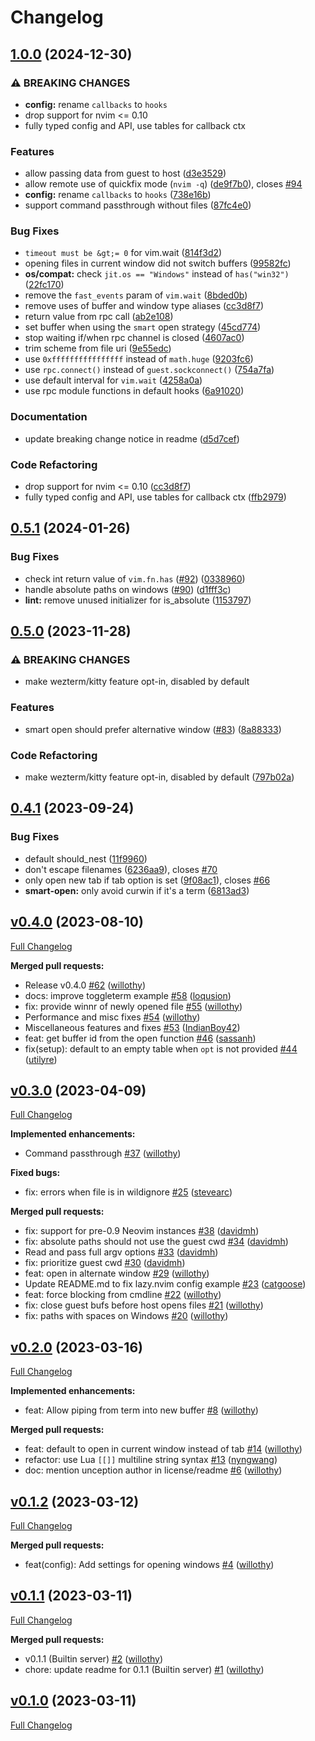 # Changelog

## [1.0.0](https://github.com/willothy/flatten.nvim/compare/v0.5.1...v1.0.0) (2024-12-30)


### ⚠ BREAKING CHANGES

* **config:** rename `callbacks` to `hooks`
* drop support for nvim <= 0.10
* fully typed config and API, use tables for callback ctx

### Features

* allow passing data from guest to host ([d3e3529](https://github.com/willothy/flatten.nvim/commit/d3e3529c23740a5411da3614e1ca3f35eb968fc9))
* allow remote use of quickfix mode (`nvim -q`) ([de9f7b0](https://github.com/willothy/flatten.nvim/commit/de9f7b06d324ca5b54aa72b31bcbb483d3ae8048)), closes [#94](https://github.com/willothy/flatten.nvim/issues/94)
* **config:** rename `callbacks` to `hooks` ([738e16b](https://github.com/willothy/flatten.nvim/commit/738e16bc003f8cb531354fc169e2102cd255eaba))
* support command passthrough without files ([87fc4e0](https://github.com/willothy/flatten.nvim/commit/87fc4e088ba21b73b25a151be9c2319cac5e6890))


### Bug Fixes

* `timeout must be &gt;= 0` for vim.wait ([814f3d2](https://github.com/willothy/flatten.nvim/commit/814f3d2661a60034719f129d5ec064c1d686e76d))
* opening files in current window did not switch buffers ([99582fc](https://github.com/willothy/flatten.nvim/commit/99582fc587b1860a9373587cb5bab02474b3a6ab))
* **os/compat:** check `jit.os == "Windows"` instead of `has("win32")` ([22fc170](https://github.com/willothy/flatten.nvim/commit/22fc1708bbc16f508ddfd4220c55b9eaca025288))
* remove the `fast_events` param of `vim.wait` ([8bded0b](https://github.com/willothy/flatten.nvim/commit/8bded0b08492bf4e902452daf28c168d205747f1))
* remove uses of buffer and window type aliases ([cc3d8f7](https://github.com/willothy/flatten.nvim/commit/cc3d8f79b27e6619136147b35935111be5a83335))
* return value from rpc call ([ab2e108](https://github.com/willothy/flatten.nvim/commit/ab2e1085c731dd296a56e9670218083726337df6))
* set buffer when using the `smart` open strategy ([45cd774](https://github.com/willothy/flatten.nvim/commit/45cd7745c024d52ff0711222c20ee1607b228ac0))
* stop waiting if/when rpc channel is closed ([4607ac0](https://github.com/willothy/flatten.nvim/commit/4607ac09bed5c783877989977e856534a481e09f))
* trim scheme from file uri ([9e55edc](https://github.com/willothy/flatten.nvim/commit/9e55edc2e2692e9e151de40444926c5ab0bd0ce5))
* use `0xffffffffffffffff` instead of `math.huge` ([9203fc6](https://github.com/willothy/flatten.nvim/commit/9203fc65134866fc31318b74dc92a12a97028f34))
* use `rpc.connect()` instead of `guest.sockconnect()` ([754a7fa](https://github.com/willothy/flatten.nvim/commit/754a7fafa8de6dc9dcc0c2fae25abf469efd489a))
* use default interval for `vim.wait` ([4258a0a](https://github.com/willothy/flatten.nvim/commit/4258a0a21df130c9c148602763bb8800e452d180))
* use rpc module functions in default hooks ([6a91020](https://github.com/willothy/flatten.nvim/commit/6a910201c3c565c2973006c489de5a49fbc33bb1))


### Documentation

* update breaking change notice in readme ([d5d7cef](https://github.com/willothy/flatten.nvim/commit/d5d7cef314218a39d3e444dd5b689d7413fab5a7))


### Code Refactoring

* drop support for nvim &lt;= 0.10 ([cc3d8f7](https://github.com/willothy/flatten.nvim/commit/cc3d8f79b27e6619136147b35935111be5a83335))
* fully typed config and API, use tables for callback ctx ([ffb2979](https://github.com/willothy/flatten.nvim/commit/ffb29792da8800b01c299e56fb00d8c96d5198a6))

## [0.5.1](https://github.com/willothy/flatten.nvim/compare/v0.5.0...v0.5.1) (2024-01-26)


### Bug Fixes

* check int return value of `vim.fn.has` ([#92](https://github.com/willothy/flatten.nvim/issues/92)) ([0338960](https://github.com/willothy/flatten.nvim/commit/0338960b47e01f7295f89ebef60a7d45e9f2b3e9))
* handle absolute paths on windows ([#90](https://github.com/willothy/flatten.nvim/issues/90)) ([d1fff3c](https://github.com/willothy/flatten.nvim/commit/d1fff3c380ff93f55f27d02168cc7952cc473f8c))
* **lint:** remove unused initializer for is_absolute ([1153797](https://github.com/willothy/flatten.nvim/commit/11537971a22cd03456dcc7b38efea5df11d90cfd))

## [0.5.0](https://github.com/willothy/flatten.nvim/compare/v0.4.1...v0.5.0) (2023-11-28)


### ⚠ BREAKING CHANGES

* make wezterm/kitty feature opt-in, disabled by default

### Features

* smart open should prefer alternative window ([#83](https://github.com/willothy/flatten.nvim/issues/83)) ([8a88333](https://github.com/willothy/flatten.nvim/commit/8a883330dd9436f010430e78ae7cb449037c79ba))


### Code Refactoring

* make wezterm/kitty feature opt-in, disabled by default ([797b02a](https://github.com/willothy/flatten.nvim/commit/797b02a6cbadfc0bd0675d2f469439c2ca3cf267))

## [0.4.1](https://github.com/willothy/flatten.nvim/compare/v0.4.0...v0.4.1) (2023-09-24)


### Bug Fixes

* default should_nest ([11f9960](https://github.com/willothy/flatten.nvim/commit/11f9960aa4f5994f20675e3bcc31a4c19ceafb4f))
* don't escape filenames ([6236aa9](https://github.com/willothy/flatten.nvim/commit/6236aa988a8aeab1c4a59c92615492ec241d33c7)), closes [#70](https://github.com/willothy/flatten.nvim/issues/70)
* only open new tab if tab option is set ([9f08ac1](https://github.com/willothy/flatten.nvim/commit/9f08ac10d5cdc9b48e3087869774b4578de1d19e)), closes [#66](https://github.com/willothy/flatten.nvim/issues/66)
* **smart-open:** only avoid curwin if it's a term ([6813ad3](https://github.com/willothy/flatten.nvim/commit/6813ad3c49b74fbeb5bc851c7d269b611fc86dd3))

## [v0.4.0](https://github.com/willothy/flatten.nvim/tree/v0.4.0) (2023-08-10)

[Full Changelog](https://github.com/willothy/flatten.nvim/compare/v0.3.0...v0.4.0)

**Merged pull requests:**

- Release v0.4.0 [\#62](https://github.com/willothy/flatten.nvim/pull/62) ([willothy](https://github.com/willothy))
- docs: improve toggleterm example [\#58](https://github.com/willothy/flatten.nvim/pull/58) ([loqusion](https://github.com/loqusion))
- fix: provide winnr of newly opened file [\#55](https://github.com/willothy/flatten.nvim/pull/55) ([willothy](https://github.com/willothy))
- Performance and misc fixes [\#54](https://github.com/willothy/flatten.nvim/pull/54) ([willothy](https://github.com/willothy))
- Miscellaneous features and fixes [\#53](https://github.com/willothy/flatten.nvim/pull/53) ([IndianBoy42](https://github.com/IndianBoy42))
- feat: get buffer id from the open function [\#46](https://github.com/willothy/flatten.nvim/pull/46) ([sassanh](https://github.com/sassanh))
- fix\(setup\): default to an empty table when `opt` is not provided [\#44](https://github.com/willothy/flatten.nvim/pull/44) ([utilyre](https://github.com/utilyre))

## [v0.3.0](https://github.com/willothy/flatten.nvim/tree/v0.3.0) (2023-04-09)

[Full Changelog](https://github.com/willothy/flatten.nvim/compare/v0.2.0...v0.3.0)

**Implemented enhancements:**

- Command passthrough [\#37](https://github.com/willothy/flatten.nvim/pull/37) ([willothy](https://github.com/willothy))

**Fixed bugs:**

- fix: errors when file is in wildignore [\#25](https://github.com/willothy/flatten.nvim/pull/25) ([stevearc](https://github.com/stevearc))

**Merged pull requests:**

- fix: support for pre-0.9 Neovim instances [\#38](https://github.com/willothy/flatten.nvim/pull/38) ([davidmh](https://github.com/davidmh))
- fix: absolute paths should not use the guest cwd [\#34](https://github.com/willothy/flatten.nvim/pull/34) ([davidmh](https://github.com/davidmh))
- Read and pass full argv options [\#33](https://github.com/willothy/flatten.nvim/pull/33) ([davidmh](https://github.com/davidmh))
- fix: prioritize guest cwd [\#30](https://github.com/willothy/flatten.nvim/pull/30) ([davidmh](https://github.com/davidmh))
- feat: open in alternate window [\#29](https://github.com/willothy/flatten.nvim/pull/29) ([willothy](https://github.com/willothy))
- Update README.md to fix lazy.nvim config example [\#23](https://github.com/willothy/flatten.nvim/pull/23) ([catgoose](https://github.com/catgoose))
- feat: force blocking from cmdline [\#22](https://github.com/willothy/flatten.nvim/pull/22) ([willothy](https://github.com/willothy))
- fix: close guest bufs before host opens files [\#21](https://github.com/willothy/flatten.nvim/pull/21) ([willothy](https://github.com/willothy))
- fix: paths with spaces on Windows [\#20](https://github.com/willothy/flatten.nvim/pull/20) ([willothy](https://github.com/willothy))

## [v0.2.0](https://github.com/willothy/flatten.nvim/tree/v0.2.0) (2023-03-16)

[Full Changelog](https://github.com/willothy/flatten.nvim/compare/v0.1.2...v0.2.0)

**Implemented enhancements:**

- feat: Allow piping from term into new buffer [\#8](https://github.com/willothy/flatten.nvim/pull/8) ([willothy](https://github.com/willothy))

**Merged pull requests:**

- feat: default to open in current window instead of tab [\#14](https://github.com/willothy/flatten.nvim/pull/14) ([willothy](https://github.com/willothy))
- refactor: use Lua `[[]]` multiline string syntax [\#13](https://github.com/willothy/flatten.nvim/pull/13) ([nyngwang](https://github.com/nyngwang))
- doc: mention unception author in license/readme [\#6](https://github.com/willothy/flatten.nvim/pull/6) ([willothy](https://github.com/willothy))

## [v0.1.2](https://github.com/willothy/flatten.nvim/tree/v0.1.2) (2023-03-12)

[Full Changelog](https://github.com/willothy/flatten.nvim/compare/v0.1.1...v0.1.2)

**Merged pull requests:**

- feat\(config\): Add settings for opening windows [\#4](https://github.com/willothy/flatten.nvim/pull/4) ([willothy](https://github.com/willothy))

## [v0.1.1](https://github.com/willothy/flatten.nvim/tree/v0.1.1) (2023-03-11)

[Full Changelog](https://github.com/willothy/flatten.nvim/compare/v0.1.0...v0.1.1)

**Merged pull requests:**

- v0.1.1 \(Builtin server\) [\#2](https://github.com/willothy/flatten.nvim/pull/2) ([willothy](https://github.com/willothy))
- chore: update readme for 0.1.1 \(Builtin server\) [\#1](https://github.com/willothy/flatten.nvim/pull/1) ([willothy](https://github.com/willothy))

## [v0.1.0](https://github.com/willothy/flatten.nvim/tree/v0.1.0) (2023-03-11)

[Full Changelog](https://github.com/willothy/flatten.nvim/compare/4a72062a4ff97a556b0d0a95348b49028f2b9ecf...v0.1.0)
